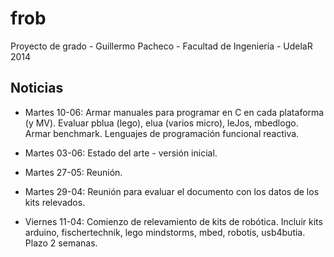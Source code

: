 frob
====

Proyecto de grado - Guillermo Pacheco - Facultad de Ingeniería - UdelaR
2014

Noticias
--------

* Martes 10-06:
  Armar manuales para programar en C en cada plataforma (y MV).
  Evaluar pblua (lego), elua (varios micro), leJos, mbedlogo. Armar benchmark.
  Lenguajes de programación funcional reactiva.

* Martes 03-06:
  Estado del arte - versión inicial.

* Martes 27-05: 
  Reunión.

* Martes 29-04:
  Reunión para evaluar el documento con los datos de los kits relevados.

* Viernes 11-04:
  Comienzo de relevamiento de kits de robótica. Incluir kits
  arduino, fischertechnik, lego mindstorms, mbed, robotis, usb4butia.
  Plazo 2 semanas.
